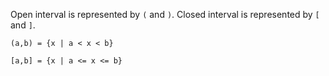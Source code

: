 Open interval is represented by `(` and `)`. Closed interval is represented by `[` and `]`.

    (a,b) = {x | a < x < b}

    [a,b] = {x | a <= x <= b}
    

